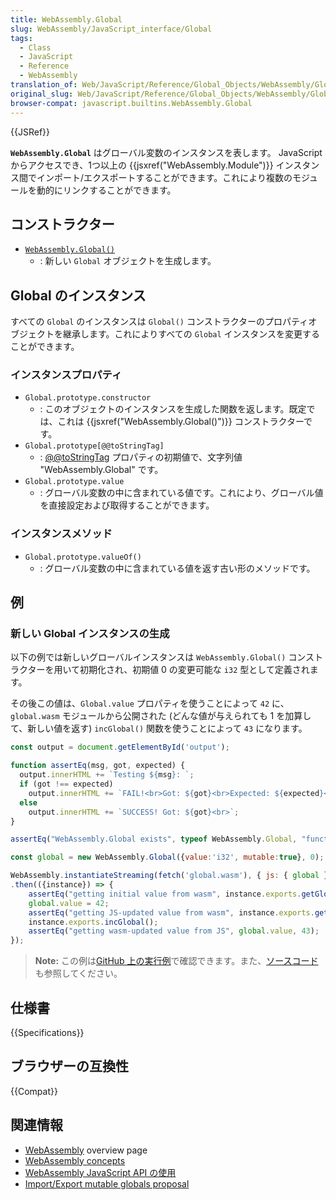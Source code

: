 ```yaml
---
title: WebAssembly.Global
slug: WebAssembly/JavaScript_interface/Global
tags:
  - Class
  - JavaScript
  - Reference
  - WebAssembly
translation_of: Web/JavaScript/Reference/Global_Objects/WebAssembly/Global
original_slug: Web/JavaScript/Reference/Global_Objects/WebAssembly/Global
browser-compat: javascript.builtins.WebAssembly.Global
---
```


{{JSRef}}

**`WebAssembly.Global`** はグローバル変数のインスタンスを表します。 JavaScript からアクセスでき、1つ以上の {{jsxref("WebAssembly.Module")}} インスタンス間でインポート/エクスポートすることができます。これにより複数のモジュールを動的にリンクすることができます。

## コンストラクター

- [`WebAssembly.Global()`](/ja/docs/Web/JavaScript/Reference/Global_Objects/WebAssembly/Global/Global)
  - : 新しい `Global` オブジェクトを生成します。

## Global のインスタンス

すべての `Global` のインスタンスは `Global()` コンストラクターのプロパティオブジェクトを継承します。これによりすべての `Global` インスタンスを変更することができます。

### インスタンスプロパティ

- `Global.prototype.constructor`
  - : このオブジェクトのインスタンスを生成した関数を返します。既定では、これは {{jsxref("WebAssembly.Global()")}} コンストラクターです。
- `Global.prototype[@@toStringTag]`
  - : [@@toStringTag](/ja/docs/Web/JavaScript/Reference/Global_Objects/Symbol/toStringTag) プロパティの初期値で、文字列値 "WebAssembly.Global" です。
- `Global.prototype.value`
  - : グローバル変数の中に含まれている値です。これにより、グローバル値を直接設定および取得することができます。

### インスタンスメソッド

- `Global.prototype.valueOf()`
  - : グローバル変数の中に含まれている値を返す古い形のメソッドです。

## 例

### 新しい Global インスタンスの生成

以下の例では新しいグローバルインスタンスは `WebAssembly.Global()` コンストラクターを用いて初期化され、初期値 0 の変更可能な `i32` 型として定義されます。

その後この値は、`Global.value` プロパティを使うことによって `42` に、`global.wasm` モジュールから公開された (どんな値が与えられても 1 を加算して、新しい値を返す)  `incGlobal()` 関数を使うことによって `43` になります。

```js
const output = document.getElementById('output');

function assertEq(msg, got, expected) {
  output.innerHTML += `Testing ${msg}: `;
  if (got !== expected)
    output.innerHTML += `FAIL!<br>Got: ${got}<br>Expected: ${expected}<br>`;
  else
    output.innerHTML += `SUCCESS! Got: ${got}<br>`;
}

assertEq("WebAssembly.Global exists", typeof WebAssembly.Global, "function");

const global = new WebAssembly.Global({value:'i32', mutable:true}, 0);

WebAssembly.instantiateStreaming(fetch('global.wasm'), { js: { global } })
.then(({instance}) => {
    assertEq("getting initial value from wasm", instance.exports.getGlobal(), 0);
    global.value = 42;
    assertEq("getting JS-updated value from wasm", instance.exports.getGlobal(), 42);
    instance.exports.incGlobal();
    assertEq("getting wasm-updated value from JS", global.value, 43);
});
```

> **Note:** この例は[GitHub 上の実行例](https://mdn.github.io/webassembly-examples/js-api-examples/global.html)で確認できます。また、[ソースコード](https://github.com/mdn/webassembly-examples/blob/master/js-api-examples/global.html)も参照してください。

## 仕様書

{{Specifications}}

## ブラウザーの互換性

{{Compat}}

## 関連情報

- [WebAssembly](/ja/docs/WebAssembly) overview page
- [WebAssembly concepts](/ja/docs/WebAssembly/Concepts)
- [WebAssembly JavaScript API の使用](/ja/docs/WebAssembly/Using_the_JavaScript_API)
- [Import/Export mutable globals proposal](https://github.com/WebAssembly/mutable-global/blob/master/proposals/mutable-global/Overview.md)
